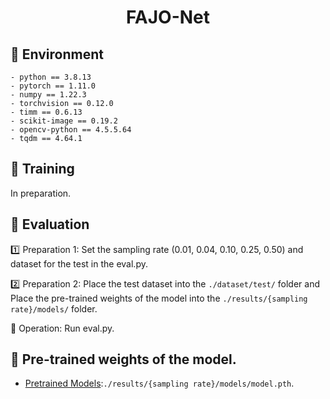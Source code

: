 # <p align="center">FAJO-Net</p>


## :egg: Environment
```
- python == 3.8.13
- pytorch == 1.11.0
- numpy == 1.22.3
- torchvision == 0.12.0
- timm == 0.6.13
- scikit-image == 0.19.2
- opencv-python == 4.5.5.64
- tqdm == 4.64.1
```

## :hatching_chick: Training
In preparation.

## :baby_chick: Evaluation
:one: Preparation 1: 
Set the sampling rate (0.01, 0.04, 0.10, 0.25, 0.50) and dataset for the test in the eval.py.

:two: Preparation 2: 
Place the test dataset into the `./dataset/test/` folder and Place the pre-trained weights of the model into the `./results/{sampling rate}/models/` folder.

:triangular_flag_on_post: Operation: 
Run eval.py.

## :link: Pre-trained weights of the model.

- [Pretrained Models](https://pan.baidu.com/s/1eJ0c7k8k-a90orRwvyapRQ?pwd=drhj):`./results/{sampling rate}/models/model.pth`.






